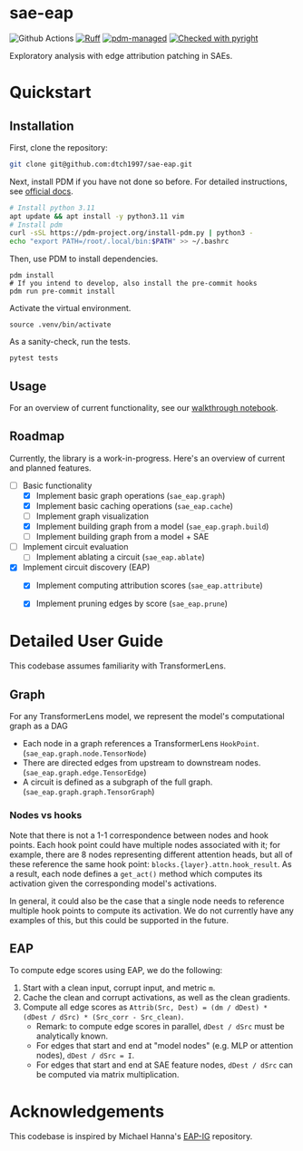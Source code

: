 # sae-eap
![Github Actions](https://github.com/dtch1997/sae-eap/actions/workflows/tests.yaml/badge.svg)
[![Ruff](https://img.shields.io/endpoint?url=https://raw.githubusercontent.com/astral-sh/ruff/main/assets/badge/v2.json)](https://github.com/astral-sh/ruff)
[![pdm-managed](https://img.shields.io/badge/pdm-managed-blueviolet)](https://pdm-project.org)
[![Checked with pyright](https://microsoft.github.io/pyright/img/pyright_badge.svg)](https://microsoft.github.io/pyright/)

Exploratory analysis with edge attribution patching in SAEs. 

# Quickstart

## Installation

First, clone the repository: 
```bash
git clone git@github.com:dtch1997/sae-eap.git
```

Next, install PDM if you have not done so before. For detailed instructions, see [official docs](https://pdm-project.org/en/latest/#installation). 
```bash
# Install python 3.11
apt update && apt install -y python3.11 vim
# Install pdm
curl -sSL https://pdm-project.org/install-pdm.py | python3 -
echo "export PATH=/root/.local/bin:$PATH" >> ~/.bashrc
```

Then, use PDM to install dependencies. 
```
pdm install
# If you intend to develop, also install the pre-commit hooks
pdm run pre-commit install
```

Activate the virtual environment.
```
source .venv/bin/activate
```

As a sanity-check, run the tests.
```
pytest tests
```

## Usage

For an overview of current functionality, see our [walkthrough notebook](examples/walkthrough.ipynb). 

## Roadmap

Currently, the library is a work-in-progress. Here's an overview of current and planned features. 

- [ ] Basic functionality
    - [x] Implement basic graph operations (`sae_eap.graph`)
    - [x] Implement basic caching operations (`sae_eap.cache`)
    - [ ] Implement graph visualization
    - [x] Implement building graph from a model (`sae_eap.graph.build`) 
    - [ ] Implement building graph from a model + SAE
- [ ] Implement circuit evaluation
    - [ ] Implement ablating a circuit (`sae_eap.ablate`)
- [x] Implement circuit discovery (EAP)
    - [x] Implement computing attribution scores (`sae_eap.attribute`)
    - [x] Implement pruning edges by score (`sae_eap.prune`)


# Detailed User Guide

This codebase assumes familiarity with TransformerLens. 

## Graph
For any TransformerLens model, we represent the model's computational graph as a DAG
- Each node in a graph references a TransformerLens `HookPoint`. (`sae_eap.graph.node.TensorNode`)
- There are directed edges from upstream to downstream nodes. (`sae_eap.graph.edge.TensorEdge`)
- A circuit is defined as a subgraph of the full graph. (`sae_eap.graph.graph.TensorGraph`)

### Nodes vs hooks
Note that there is not a 1-1 correspondence between nodes and hook points. Each hook point could have multiple nodes associated with it; for example, there are 8 nodes representing different attention heads, but all of these reference the same hook point: `blocks.{layer}.attn.hook_result`. As a result, each node defines a `get_act()` method which computes its activation given the corresponding model's activations. 

In general, it could also be the case that a single node needs to reference multiple hook points to compute its activation. We do not currently have any examples of this, but this could be supported in the future. 

## EAP
To compute edge scores using EAP, we do the following: 

1. Start with a clean input, corrupt input, and metric `m`. 
2. Cache the clean and corrupt activations, as well as the clean gradients. 
3. Compute all edge scores as `Attrib(Src, Dest) = (dm / dDest) * (dDest / dSrc) * (Src_corr - Src_clean)`. 
    - Remark: to compute edge scores in parallel, `dDest / dSrc` must be analytically known.  
    - For edges that start and end at "model nodes" (e.g. MLP or attention nodes), `dDest / dSrc = I`. 
    - For edges that start and end at SAE feature nodes, `dDest / dSrc` can be computed via matrix multiplication. 

# Acknowledgements

This codebase is inspired by Michael Hanna's [EAP-IG](https://github.com/hannamw/EAP-IG) repository. 